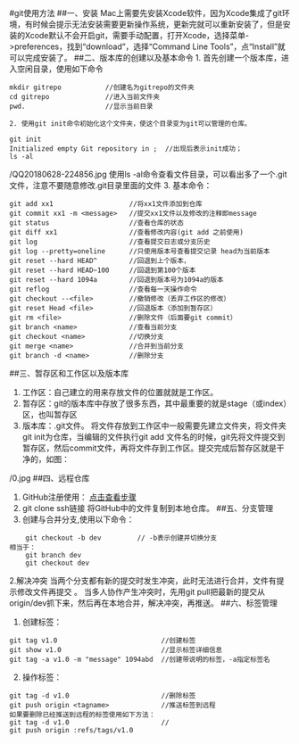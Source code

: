 #git使用方法
##一、安装
    Mac上需要先安装Xcode软件，因为Xcode集成了git环境，有时候会提示无法安装需要更新操作系统，更新完就可以重新安装了，但是安装的Xcode默认不会开启git，需要手动配置，打开Xcode，选择菜单->preferences，找到“download”，选择“Command Line Tools”，点“Install”就可以完成安装了。
##二、版本库的创建以及基本命令
    1. 首先创建一个版本库，进入空闲目录，使用如下命令
```
mkdir gitrepo           //创建名为gitrepo的文件夹
cd gitrepo              //进入当前文件夹
pwd.                    //显示当前目录 
```
    2. 使用git init命令初始化这个文件夹，使这个目录变为git可以管理的仓库。
```
git init
Initialized empty Git repository in ;  //出现后表示init成功；
ls -al
```

/QQ20180628-224856.jpg
    使用ls -al命令查看文件目录，可以看出多了一个.git文件，注意不要随意修改.git目录里面的文件
    3. 基本命令：
```
git add xx1                   //将xx1文件添加到仓库
git commit xx1 -m <message>   //提交xx1文件以及修改的注释即message
git status                    //查看仓库的状态
git diff xx1                  //查看修改内容(git add 之前使用)
git log                       //查看提交日志或分支历史
git log --pretty=oneline      //只使用版本号查看提交记录 head为当前版本
git reset --hard HEAD^        //回退到上个版本，
git reset --hard HEAD~100     //回退到第100个版本
git reset --hard 1094a        //回退到版本号为1094a的版本
git reflog                    //查看每一天操作命令
git checkout --<file>         //撤销修改（丢弃工作区的修改）
git reset Head <file>         //回退版本（添加到暂存区）
git rm <file>                 //删除文件（后面要git commit）
git branch <name>             //查看当前分支
git checkout <name>           //切换分支
git merge <name>              //合并到当前分支
git branch -d <name>          //删除分支
```
##三、暂存区和工作区以及版本库
1. 工作区：自己建立的用来存放文件的位置就就是工作区。
2. 暂存区：git的版本库中存放了很多东西，其中最重要的就是stage（或index）区，也叫暂存区
3. 版本库：.git文件。
  将文件存放到工作区中一般需要先建立文件夹，将文件夹git init为仓库，当编辑的文件执行git add 文件名的时候，git先将文件提交到暂存区，然后commit文件，再将文件存到工作区。提交完成后暂存区就是干净的，如图：

/0.jpg
##四、远程仓库
1. GitHub注册使用：
[点击查看步骤](https://github.com/mayongkang1996/IT-leraning-road/blob/master/GitHub%E5%AE%89%E8%A3%85%E5%8F%8A%E5%85%A5%E9%97%A8.md)
2. git clone ssh链接
  将GitHub中的文件复制到本地仓库。
##五、分支管理
1. 创建与合并分支,使用以下命令：

```
    git checkout -b dev         // -b表示创建并切换分支
相当于：
    git branch dev
    git checkout dev
```

2.解决冲突
 当两个分支都有新的提交时发生冲突，此时无法进行合并，文件有提示修改文件再提交 。
 当多人协作产生冲突时，先用git pull把最新的提交从origin/dev抓下来，然后再在本地合并，解决冲突，再推送。
 ##六、标签管理
 1. 创建标签：
 ```
 git tag v1.0                          //创建标签
 git show v1.0                         //显示标签详细信息
 git tag -a v1.0 -m "message" 1094abd  //创建带说明的标签，-a指定标签名
 ```
 2. 操作标签：
 ```
 git tag -d v1.0                       //删除标签
 git push origin <tagname>             //推送标签到远程
 如果要删除已经推送到远程的标签使用如下方法：
 git tag -d v1.0                       //
 git push origin :refs/tags/v1.0
 ```
